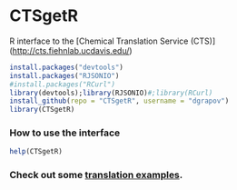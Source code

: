 CTSgetR
=======

R interface to the [Chemical Translation Service (CTS)] (http://cts.fiehnlab.ucdavis.edu/)

```R
install.packages("devtools")
install.packages("RJSONIO")
#install.packages("RCurl") 
library(devtools);library(RJSONIO)#;library(RCurl) 
install_github(repo = "CTSgetR", username = "dgrapov")
library(CTSgetR)
```

### How to use the interface
```R
help(CTSgetR)
```

### Check out some [translation examples](https://github.com/dgrapov/CTSgetR/wiki/Chemical-Translation-System-in-R).
